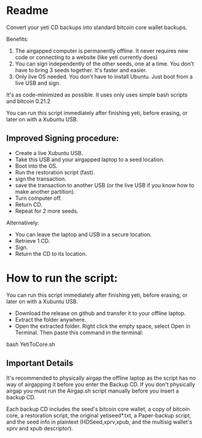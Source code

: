 # Readme

Convert your yeti CD backups into standard bitcoin core wallet backups.

Benefits:
  1. The airgapped computer is permanently offline. It never requires new code or connecting to a website (like yeti currently does)
  2. You can sign independently of the other seeds, one at a time. You don't have to bring 3 seeds together. It's faster and easier.
  3. Only live OS needed. You don't have to install Ubuntu. Just boot from a live USB and sign.
  
It's as code-minimized as possible. It uses only uses simple bash scripts and bitcoin 0.21.2

You can run this script immediately after finishing yeti, before erasing, or later on with a Xubuntu USB.

## Improved Signing procedure:

* Create a live Xubuntu USB. 
* Take this USB and your airgapped laptop to a seed location.
* Boot into the OS.
* Run the restoration script (fast).
* sign the transaction.
* save the transaction to another USB (or the live USB if you know how to make another partition).
* Turn computer off.
* Return CD.
* Repeat for 2 more seeds.

Alternatively:
* You can leave the laptop and USB in a secure location.
* Retrieve 1 CD.
* Sign.
* Return the CD to its location.

# How to run the script:

You can run this script immediately after finishing yeti, before erasing, or later on with a Xubuntu USB.
* Download the release on github and transfer it to your offline laptop.
* Extract the folder anywhere.
* Open the extracted folder. Right click the empty space, select Open in Terminal. Then paste this command in the terminal: 

bash YetiToCore.sh

## Important Details

It's recommended to physically airgap the offline laptop as the script has no way of airgapping it before you enter the Backup CD.
If you don't physically airgap you must run the Airgap.sh script manually before you insert a backup CD.


Each backup CD includes the seed's bitcoin core wallet, a copy of bitcoin core, a restoration script, the original yetiseed*.txt, a Paper-backup script, and the seed info in plaintext (HDSeed,xprv,xpub, and the multisig wallet's xprv and xpub descriptor).
